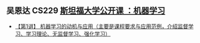 ## 吴恩达 CS229 [斯坦福大学公开课 ：机器学习](http://open.163.com/special/opencourse/machinelearning.html)
 
- [【第1讲】 机器学习的动机与应用（主要是课程要求与应用范例，介绍监督学习、学习理论、无监督学习、强化学习）](https://github.com/ravencrown/AIWorld/issues/3)
